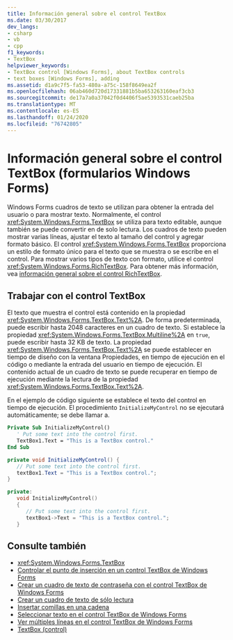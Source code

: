```yaml
---
title: Información general sobre el control TextBox
ms.date: 03/30/2017
dev_langs:
- csharp
- vb
- cpp
f1_keywords:
- TextBox
helpviewer_keywords:
- TextBox control [Windows Forms], about TextBox controls
- text boxes [Windows Forms], adding
ms.assetid: d1a9c7f5-fa53-480a-a75c-158f8649ea2f
ms.openlocfilehash: 06ab460d720d17331881b5ba653263160eaf3cb3
ms.sourcegitcommit: de17a7a0a37042f0d4406f5ae5393531caeb25ba
ms.translationtype: MT
ms.contentlocale: es-ES
ms.lasthandoff: 01/24/2020
ms.locfileid: "76742805"
---
```

# <a name="textbox-control-overview-windows-forms"></a>Información general sobre el control TextBox (formularios Windows Forms)
Windows Forms cuadros de texto se utilizan para obtener la entrada del usuario o para mostrar texto. Normalmente, el control <xref:System.Windows.Forms.TextBox> se utiliza para texto editable, aunque también se puede convertir en de solo lectura. Los cuadros de texto pueden mostrar varias líneas, ajustar el texto al tamaño del control y agregar formato básico. El control <xref:System.Windows.Forms.TextBox> proporciona un estilo de formato único para el texto que se muestra o se escribe en el control. Para mostrar varios tipos de texto con formato, utilice el control <xref:System.Windows.Forms.RichTextBox>. Para obtener más información, vea [información general sobre el control RichTextBox](richtextbox-control-overview-windows-forms.md).  
  
## <a name="working-with-the-textbox-control"></a>Trabajar con el control TextBox  
 El texto que muestra el control está contenido en la propiedad <xref:System.Windows.Forms.TextBox.Text%2A>. De forma predeterminada, puede escribir hasta 2048 caracteres en un cuadro de texto. Si establece la propiedad <xref:System.Windows.Forms.TextBox.Multiline%2A> en `true`, puede escribir hasta 32 KB de texto. La propiedad <xref:System.Windows.Forms.TextBox.Text%2A> se puede establecer en tiempo de diseño con la ventana Propiedades, en tiempo de ejecución en el código o mediante la entrada del usuario en tiempo de ejecución. El contenido actual de un cuadro de texto se puede recuperar en tiempo de ejecución mediante la lectura de la propiedad <xref:System.Windows.Forms.TextBox.Text%2A>.  
  
 En el ejemplo de código siguiente se establece el texto del control en tiempo de ejecución. El procedimiento `InitializeMyControl` no se ejecutará automáticamente; se debe llamar a.  
  
```vb  
Private Sub InitializeMyControl()  
   ' Put some text into the control first.  
   TextBox1.Text = "This is a TextBox control."  
End Sub  
```  
  
```csharp  
private void InitializeMyControl() {  
   // Put some text into the control first.  
   textBox1.Text = "This is a TextBox control.";  
}  
```  
  
```cpp  
private:  
   void InitializeMyControl()  
   {  
      // Put some text into the control first.  
      textBox1->Text = "This is a TextBox control.";  
   }  
```  
  
## <a name="see-also"></a>Consulte también

- <xref:System.Windows.Forms.TextBox>
- [Controlar el punto de inserción en un control TextBox de Windows Forms](how-to-control-the-insertion-point-in-a-windows-forms-textbox-control.md)
- [Crear un cuadro de texto de contraseña con el control TextBox de Windows Forms](how-to-create-a-password-text-box-with-the-windows-forms-textbox-control.md)
- [Crear un cuadro de texto de sólo lectura](how-to-create-a-read-only-text-box-windows-forms.md)
- [Insertar comillas en una cadena](how-to-put-quotation-marks-in-a-string-windows-forms.md)
- [Seleccionar texto en el control TextBox de Windows Forms](how-to-select-text-in-the-windows-forms-textbox-control.md)
- [Ver múltiples líneas en el control TextBox de Windows Forms](how-to-view-multiple-lines-in-the-windows-forms-textbox-control.md)
- [TextBox (control)](textbox-control-windows-forms.md)
